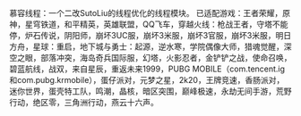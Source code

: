 慕容线程：一个二改SutoLiu的线程优化的线程模块。
已适配游戏：王者荣耀，原神，星穹铁道，和平精英，英雄联盟，QQ飞车，穿越火线：枪战王者，守塔不能停，炉石传说，阴阳师，崩坏3UC服，崩坏3米服，崩坏3官服，崩坏3米服，明日方舟，星球：重启，地下城与勇士：起源，逆水寒，学院偶像大师，猎魂觉醒，深空之眼，部落冲突，海岛奇兵国际服，幻塔，火影忍者，金铲铲之战，使命召唤，碧蓝航线，战双，来自星辰，重返未来1999，PUBG MOBILE（com.tencent.ig和com.pubg.krmobile），蛋仔派对，元梦之星，2k20，王牌竞速，香肠派对，迷你世界，蛋壳特工队，鸣潮，晶核，暗区突围，巅峰极速，永劫无间手游，荒野行动，绝区零，三角洲行动，燕云十六声。
